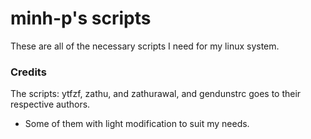# minh-p's scripts
These are all of the necessary scripts I need for my linux system.

### Credits
The scripts: ytfzf, zathu, and zathurawal, and gendunstrc goes to their respective authors.
- Some of them with light modification to suit my needs.
